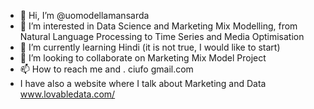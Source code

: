 - 👋 Hi, I’m @uomodellamansarda
- 👀 I’m interested in Data Science and Marketing Mix Modelling, from Natural Language Processing to Time Series and Media Optimisation
- 🌱 I’m currently learning Hindi (it is not true, I would like to start)
- 💞️ I’m looking to collaborate on Marketing Mix Model Project
- 📫 How to reach me and . ciufo gmail.com
- I have also a website where I talk about Marketing and Data www.lovabledata.com/

<!---
uomodellamansarda/uomodellamansarda is a ✨ special ✨ repository because its `README.md` (this file) appears on your GitHub profile.
You can click the Preview link to take a look at your changes.
--->
